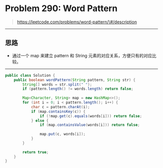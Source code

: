 # Problem 290: Word Pattern

> https://leetcode.com/problems/word-pattern/\#/description

-------------

## 思路

* 通过一个 map 来建立 pattern 和 String 元素的对应关系，方便只有的对应比较。

-----

```java
public class Solution {
    public boolean wordPattern(String pattern, String str) {
        String[] words = str.split(" ");
        if (pattern.length() != words.length) return false;
        
        Map<Character, String> map = new HashMap<>();
        for (int i = 0; i < pattern.length(); i++) {
            char c = pattern.charAt(i);
            if (map.containsKey(c)) {
                if (!map.get(c).equals(words[i])) return false;
            } else {
                if (map.containsValue(words[i])) return false;
                
                map.put(c, words[i]);
            }
        }
        
        return true;
    }
}
```



